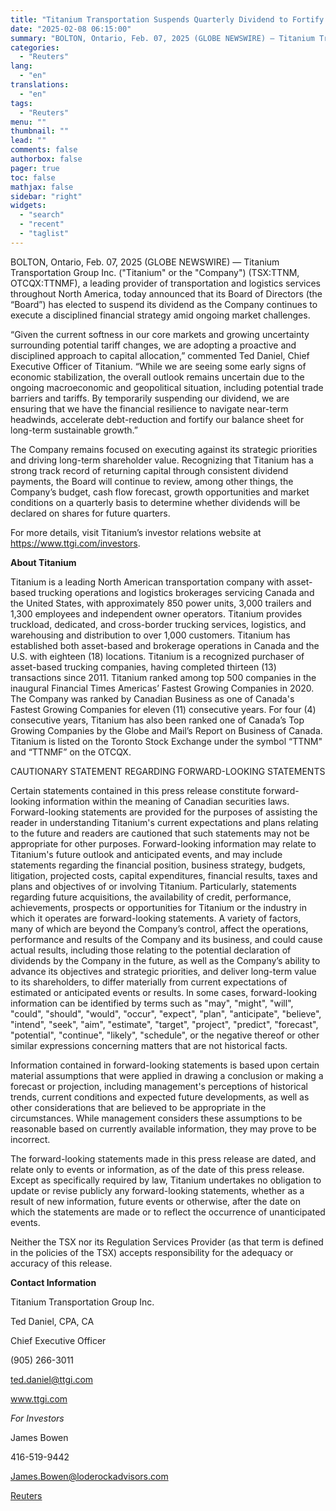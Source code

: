 ```yaml
---
title: "Titanium Transportation Suspends Quarterly Dividend to Fortify Balance Sheet Amid Market Uncertainty"
date: "2025-02-08 06:15:00"
summary: "BOLTON, Ontario, Feb. 07, 2025 (GLOBE NEWSWIRE) — Titanium Transportation Group Inc. (\"Titanium\" or the \"Company\") (TSX:TTNM, OTCQX:TTNMF), a leading provider of transportation and logistics services throughout North America, today announced that its Board of Directors (the “Board”) has elected to suspend its dividend as the Company continues to execute..."
categories:
  - "Reuters"
lang:
  - "en"
translations:
  - "en"
tags:
  - "Reuters"
menu: ""
thumbnail: ""
lead: ""
comments: false
authorbox: false
pager: true
toc: false
mathjax: false
sidebar: "right"
widgets:
  - "search"
  - "recent"
  - "taglist"
---
```


BOLTON, Ontario, Feb. 07, 2025 (GLOBE NEWSWIRE) — Titanium Transportation Group Inc. ("Titanium" or the "Company") (TSX:TTNM, OTCQX:TTNMF), a leading provider of transportation and logistics services throughout North America, today announced that its Board of Directors (the “Board”) has elected to suspend its dividend as the Company continues to execute a disciplined financial strategy amid ongoing market challenges.

“Given the current softness in our core markets and growing uncertainty surrounding potential tariff changes, we are adopting a proactive and disciplined approach to capital allocation,” commented Ted Daniel, Chief Executive Officer of Titanium. “While we are seeing some early signs of economic stabilization, the overall outlook remains uncertain due to the ongoing macroeconomic and geopolitical situation, including potential trade barriers and tariffs. By temporarily suspending our dividend, we are ensuring that we have the financial resilience to navigate near-term headwinds, accelerate debt-reduction and fortify our balance sheet for long-term sustainable growth.”

The Company remains focused on executing against its strategic priorities and driving long-term shareholder value. Recognizing that Titanium has a strong track record of returning capital through consistent dividend payments, the Board will continue to review, among other things, the Company’s budget, cash flow forecast, growth opportunities and market conditions on a quarterly basis to determine whether dividends will be declared on shares for future quarters.

For more details, visit Titanium’s investor relations website at https://www.ttgi.com/investors.

**About Titanium**

Titanium is a leading North American transportation company with asset-based trucking operations and logistics brokerages servicing Canada and the United States, with approximately 850 power units, 3,000 trailers and 1,300 employees and independent owner operators. Titanium provides truckload, dedicated, and cross-border trucking services, logistics, and warehousing and distribution to over 1,000 customers. Titanium has established both asset-based and brokerage operations in Canada and the U.S. with eighteen (18) locations. Titanium is a recognized purchaser of asset-based trucking companies, having completed thirteen (13) transactions since 2011. Titanium ranked among top 500 companies in the inaugural Financial Times Americas’ Fastest Growing Companies in 2020. The Company was ranked by Canadian Business as one of Canada's Fastest Growing Companies for eleven (11) consecutive years. For four (4) consecutive years, Titanium has also been ranked one of Canada’s Top Growing Companies by the Globe and Mail’s Report on Business of Canada. Titanium is listed on the Toronto Stock Exchange under the symbol “TTNM" and “TTNMF” on the OTCQX.

CAUTIONARY STATEMENT REGARDING FORWARD-LOOKING STATEMENTS

Certain statements contained in this press release constitute forward-looking information within the meaning of Canadian securities laws. Forward-looking statements are provided for the purposes of assisting the reader in understanding Titanium's current expectations and plans relating to the future and readers are cautioned that such statements may not be appropriate for other purposes. Forward-looking information may relate to Titanium's future outlook and anticipated events, and may include statements regarding the financial position, business strategy, budgets, litigation, projected costs, capital expenditures, financial results, taxes and plans and objectives of or involving Titanium. Particularly, statements regarding future acquisitions, the availability of credit, performance, achievements, prospects or opportunities for Titanium or the industry in which it operates are forward-looking statements. A variety of factors, many of which are beyond the Company’s control, affect the operations, performance and results of the Company and its business, and could cause actual results, including those relating to the potential declaration of dividends by the Company in the future, as well as the Company’s ability to advance its objectives and strategic priorities, and deliver long-term value to its shareholders, to differ materially from current expectations of estimated or anticipated events or results. In some cases, forward-looking information can be identified by terms such as "may", "might", "will", "could", "should", "would", "occur", "expect", "plan", "anticipate", "believe", "intend", "seek", "aim", "estimate", "target", "project", "predict", "forecast", "potential", "continue", "likely", "schedule", or the negative thereof or other similar expressions concerning matters that are not historical facts.

Information contained in forward-looking statements is based upon certain material assumptions that were applied in drawing a conclusion or making a forecast or projection, including management's perceptions of historical trends, current conditions and expected future developments, as well as other considerations that are believed to be appropriate in the circumstances. While management considers these assumptions to be reasonable based on currently available information, they may prove to be incorrect.

The forward-looking statements made in this press release are dated, and relate only to events or information, as of the date of this press release. Except as specifically required by law, Titanium undertakes no obligation to update or revise publicly any forward-looking statements, whether as a result of new information, future events or otherwise, after the date on which the statements are made or to reflect the occurrence of unanticipated events.

Neither the TSX nor its Regulation Services Provider (as that term is defined in the policies of the TSX) accepts responsibility for the adequacy or accuracy of this release.

**Contact Information**

Titanium Transportation Group Inc.

Ted Daniel, CPA, CA

Chief Executive Officer

(905) 266-3011

ted.daniel@ttgi.com

www.ttgi.com

*For Investors*

James Bowen

416-519-9442

James.Bowen@loderockadvisors.com

[Reuters](https://www.tradingview.com/news/reuters.com,2025-02-07:newsml_GNX8Krst5:0-titanium-transportation-suspends-quarterly-dividend-to-fortify-balance-sheet-amid-market-uncertainty/)
